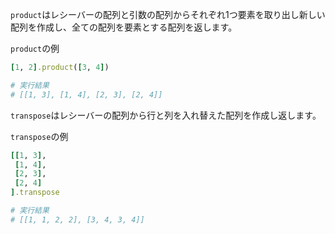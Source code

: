 `product`はレシーバーの配列と引数の配列からそれぞれ1つ要素を取り出し新しい配列を作成し、全ての配列を要素とする配列を返します。

`product`の例

```ruby
[1, 2].product([3, 4])

# 実行結果
# [[1, 3], [1, 4], [2, 3], [2, 4]]
```

`transpose`はレシーバーの配列から行と列を入れ替えた配列を作成し返します。

`transpose`の例

```ruby
[[1, 3],
 [1, 4],
 [2, 3],
 [2, 4]
].transpose

# 実行結果
# [[1, 1, 2, 2], [3, 4, 3, 4]]
```
